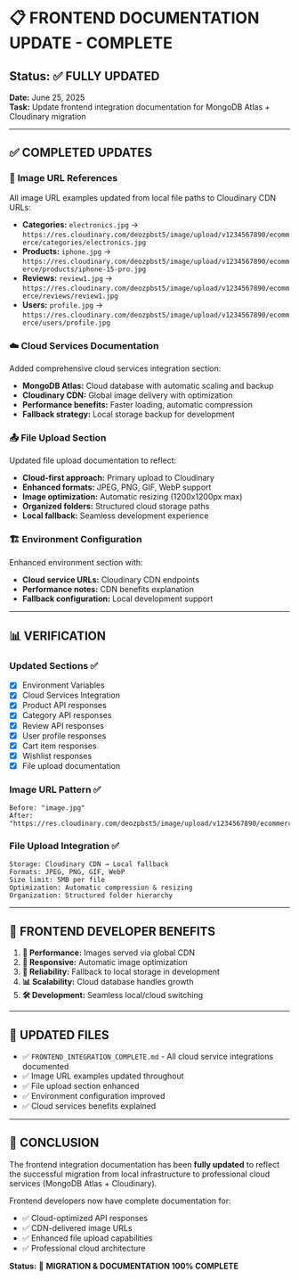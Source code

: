 # 📋 FRONTEND DOCUMENTATION UPDATE - COMPLETE

## Status: ✅ **FULLY UPDATED**

**Date:** June 25, 2025  
**Task:** Update frontend integration documentation for MongoDB Atlas + Cloudinary migration

---

## ✅ **COMPLETED UPDATES**

### 🔄 **Image URL References**

All image URL examples updated from local file paths to Cloudinary CDN URLs:

- **Categories:** `electronics.jpg` → `https://res.cloudinary.com/deozpbst5/image/upload/v1234567890/ecommerce/categories/electronics.jpg`
- **Products:** `iphone.jpg` → `https://res.cloudinary.com/deozpbst5/image/upload/v1234567890/ecommerce/products/iphone-15-pro.jpg`
- **Reviews:** `review1.jpg` → `https://res.cloudinary.com/deozpbst5/image/upload/v1234567890/ecommerce/reviews/review1.jpg`
- **Users:** `profile.jpg` → `https://res.cloudinary.com/deozpbst5/image/upload/v1234567890/ecommerce/users/profile.jpg`

### ☁️ **Cloud Services Documentation**

Added comprehensive cloud services integration section:

- **MongoDB Atlas:** Cloud database with automatic scaling and backup
- **Cloudinary CDN:** Global image delivery with optimization
- **Performance benefits:** Faster loading, automatic compression
- **Fallback strategy:** Local storage backup for development

### 📤 **File Upload Section**

Updated file upload documentation to reflect:

- **Cloud-first approach:** Primary upload to Cloudinary
- **Enhanced formats:** JPEG, PNG, GIF, WebP support
- **Image optimization:** Automatic resizing (1200x1200px max)
- **Organized folders:** Structured cloud storage paths
- **Local fallback:** Seamless development experience

### 🏗️ **Environment Configuration**

Enhanced environment section with:

- **Cloud service URLs:** Cloudinary CDN endpoints
- **Performance notes:** CDN benefits explanation
- **Fallback configuration:** Local development support

---

## 📊 **VERIFICATION**

### Updated Sections ✅

- [x] Environment Variables
- [x] Cloud Services Integration
- [x] Product API responses
- [x] Category API responses
- [x] Review API responses
- [x] User profile responses
- [x] Cart item responses
- [x] Wishlist responses
- [x] File upload documentation

### Image URL Pattern ✅

```
Before: "image.jpg"
After:  "https://res.cloudinary.com/deozpbst5/image/upload/v1234567890/ecommerce/folder/image.jpg"
```

### File Upload Integration ✅

```
Storage: Cloudinary CDN → Local fallback
Formats: JPEG, PNG, GIF, WebP
Size limit: 5MB per file
Optimization: Automatic compression & resizing
Organization: Structured folder hierarchy
```

---

## 🎯 **FRONTEND DEVELOPER BENEFITS**

1. **🚀 Performance:** Images served via global CDN
2. **📱 Responsive:** Automatic image optimization
3. **🔄 Reliability:** Fallback to local storage in development
4. **📊 Scalability:** Cloud database handles growth
5. **🛠️ Development:** Seamless local/cloud switching

---

## 📁 **UPDATED FILES**

- ✅ `FRONTEND_INTEGRATION_COMPLETE.md` - All cloud service integrations documented
- ✅ Image URL examples updated throughout
- ✅ File upload section enhanced
- ✅ Environment configuration improved
- ✅ Cloud services benefits explained

---

## 🏁 **CONCLUSION**

The frontend integration documentation has been **fully updated** to reflect the successful migration from local infrastructure to professional cloud services (MongoDB Atlas + Cloudinary).

Frontend developers now have complete documentation for:

- ✅ Cloud-optimized API responses
- ✅ CDN-delivered image URLs
- ✅ Enhanced file upload capabilities
- ✅ Professional cloud architecture

**Status:** 🎉 **MIGRATION & DOCUMENTATION 100% COMPLETE**
